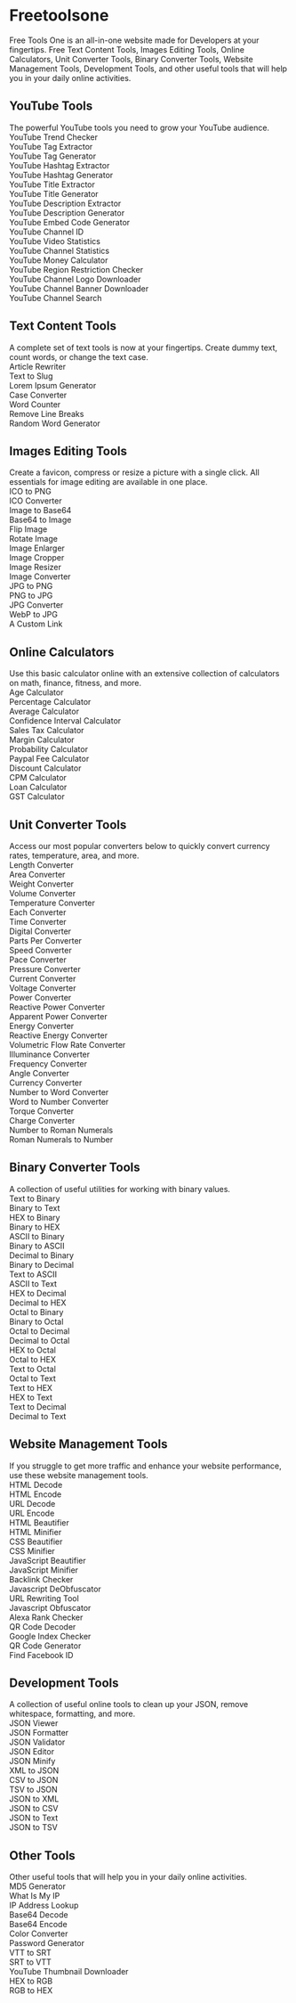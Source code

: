 # Freetoolsone
Free Tools One is an all-in-one website made for Developers at your fingertips. Free Text Content Tools, Images Editing Tools, Online Calculators, Unit Converter Tools, Binary Converter Tools, Website Management Tools, Development Tools, and other useful tools that will help you in your daily online activities.

<div class="card mb-3">
<div class="d-block card-header category-box text-start bg-indigo text-white">
<h2 class="card-title">YouTube Tools</h2>
The powerful YouTube tools you need to grow your YouTube audience.</div>
<div class="card-body pb-0">
<div class="row">
<div class="col-12 col-md-6 col-lg-4 mb-3">
<div class="card-body">
<div class="d-flex align-items-center">
<div>
<div class="font-weight-medium">YouTube Trend Checker</div>
</div>
</div>
</div>
</div>
<div class="col-12 col-md-6 col-lg-4 mb-3">
<div class="card-body">
<div class="d-flex align-items-center">
<div>
<div class="font-weight-medium">YouTube Tag Extractor</div>
</div>
</div>
</div>
</div>
<div class="col-12 col-md-6 col-lg-4 mb-3">
<div class="card-body">
<div class="d-flex align-items-center">
<div>
<div class="font-weight-medium">YouTube Tag Generator</div>
</div>
</div>
</div>
</div>
<div class="col-12 col-md-6 col-lg-4 mb-3">
<div class="card-body">
<div class="d-flex align-items-center">
<div>
<div class="font-weight-medium">YouTube Hashtag Extractor</div>
</div>
</div>
</div>
</div>
<div class="col-12 col-md-6 col-lg-4 mb-3">
<div class="card-body">
<div class="d-flex align-items-center">
<div>
<div class="font-weight-medium">YouTube Hashtag Generator</div>
</div>
</div>
</div>
</div>
<div class="col-12 col-md-6 col-lg-4 mb-3">
<div class="card-body">
<div class="d-flex align-items-center">
<div>
<div class="font-weight-medium">YouTube Title Extractor</div>
</div>
</div>
</div>
</div>
<div class="col-12 col-md-6 col-lg-4 mb-3">
<div class="card-body">
<div class="d-flex align-items-center">
<div>
<div class="font-weight-medium">YouTube Title Generator</div>
</div>
</div>
</div>
</div>
<div class="col-12 col-md-6 col-lg-4 mb-3">
<div class="card-body">
<div class="d-flex align-items-center">
<div>
<div class="font-weight-medium">YouTube Description Extractor</div>
</div>
</div>
</div>
</div>
<div class="col-12 col-md-6 col-lg-4 mb-3">
<div class="card-body">
<div class="d-flex align-items-center">
<div>
<div class="font-weight-medium">YouTube Description Generator</div>
</div>
</div>
</div>
</div>
<div class="col-12 col-md-6 col-lg-4 mb-3">
<div class="card-body">
<div class="d-flex align-items-center">
<div>
<div class="font-weight-medium">YouTube Embed Code Generator</div>
</div>
</div>
</div>
</div>
<div class="col-12 col-md-6 col-lg-4 mb-3">
<div class="card-body">
<div class="d-flex align-items-center">
<div>
<div class="font-weight-medium">YouTube Channel ID</div>
</div>
</div>
</div>
</div>
<div class="col-12 col-md-6 col-lg-4 mb-3">
<div class="card-body">
<div class="d-flex align-items-center">
<div>
<div class="font-weight-medium">YouTube Video Statistics</div>
</div>
</div>
</div>
</div>
<div class="col-12 col-md-6 col-lg-4 mb-3">
<div class="card-body">
<div class="d-flex align-items-center">
<div>
<div class="font-weight-medium">YouTube Channel Statistics</div>
</div>
</div>
</div>
</div>
<div class="col-12 col-md-6 col-lg-4 mb-3">
<div class="card-body">
<div class="d-flex align-items-center">
<div>
<div class="font-weight-medium">YouTube Money Calculator</div>
</div>
</div>
</div>
</div>
<div class="col-12 col-md-6 col-lg-4 mb-3">
<div class="card-body">
<div class="d-flex align-items-center">
<div>
<div class="font-weight-medium">YouTube Region Restriction Checker</div>
</div>
</div>
</div>
</div>
<div class="col-12 col-md-6 col-lg-4 mb-3">
<div class="card-body">
<div class="d-flex align-items-center">
<div>
<div class="font-weight-medium">YouTube Channel Logo Downloader</div>
</div>
</div>
</div>
</div>
<div class="col-12 col-md-6 col-lg-4 mb-3">
<div class="card-body">
<div class="d-flex align-items-center">
<div>
<div class="font-weight-medium">YouTube Channel Banner Downloader</div>
</div>
</div>
</div>
</div>
<div class="col-12 col-md-6 col-lg-4 mb-3">
<div class="card-body">
<div class="d-flex align-items-center">
<div>
<div class="font-weight-medium">YouTube Channel Search</div>
</div>
</div>
</div>
</div>
</div>
</div>
</div>
<div class="card mb-3">
<div class="d-block card-header category-box text-start bg-indigo text-white">
<h2 class="card-title">Text Content Tools</h2>
A complete set of text tools is now at your fingertips. Create dummy text, count words, or change the text case.</div>
<div class="card-body pb-0">
<div class="row">
<div class="col-12 col-md-6 col-lg-4 mb-3">
<div class="card-body">
<div class="d-flex align-items-center">
<div>
<div class="font-weight-medium">Article Rewriter</div>
</div>
</div>
</div>
</div>
<div class="col-12 col-md-6 col-lg-4 mb-3">
<div class="card-body">
<div class="d-flex align-items-center">
<div>
<div class="font-weight-medium">Text to Slug</div>
</div>
</div>
</div>
</div>
<div class="col-12 col-md-6 col-lg-4 mb-3">
<div class="card-body">
<div class="d-flex align-items-center">
<div>
<div class="font-weight-medium">Lorem Ipsum Generator</div>
</div>
</div>
</div>
</div>
<div class="col-12 col-md-6 col-lg-4 mb-3">
<div class="card-body">
<div class="d-flex align-items-center">
<div>
<div class="font-weight-medium">Case Converter</div>
</div>
</div>
</div>
</div>
<div class="col-12 col-md-6 col-lg-4 mb-3">
<div class="card-body">
<div class="d-flex align-items-center">
<div>
<div class="font-weight-medium">Word Counter</div>
</div>
</div>
</div>
</div>
<div class="col-12 col-md-6 col-lg-4 mb-3">
<div class="card-body">
<div class="d-flex align-items-center">
<div>
<div class="font-weight-medium">Remove Line Breaks</div>
</div>
</div>
</div>
</div>
<div class="col-12 col-md-6 col-lg-4 mb-3">
<div class="card-body">
<div class="d-flex align-items-center">
<div>
<div class="font-weight-medium">Random Word Generator</div>
</div>
</div>
</div>
</div>
</div>
</div>
</div>
<div class="card mb-3">
<div class="d-block card-header category-box text-start bg-indigo text-white">
<h2 class="card-title">Images Editing Tools</h2>
Create a favicon, compress or resize a picture with a single click. All essentials for image editing are available in one place.</div>
<div class="card-body pb-0">
<div class="row">
<div class="col-12 col-md-6 col-lg-4 mb-3">
<div class="card-body">
<div class="d-flex align-items-center">
<div>
<div class="font-weight-medium">ICO to PNG</div>
</div>
</div>
</div>
</div>
<div class="col-12 col-md-6 col-lg-4 mb-3">
<div class="card-body">
<div class="d-flex align-items-center">
<div>
<div class="font-weight-medium">ICO Converter</div>
</div>
</div>
</div>
</div>
<div class="col-12 col-md-6 col-lg-4 mb-3">
<div class="card-body">
<div class="d-flex align-items-center">
<div>
<div class="font-weight-medium">Image to Base64</div>
</div>
</div>
</div>
</div>
<div class="col-12 col-md-6 col-lg-4 mb-3">
<div class="card-body">
<div class="d-flex align-items-center">
<div>
<div class="font-weight-medium">Base64 to Image</div>
</div>
</div>
</div>
</div>
<div class="col-12 col-md-6 col-lg-4 mb-3">
<div class="card-body">
<div class="d-flex align-items-center">
<div>
<div class="font-weight-medium">Flip Image</div>
</div>
</div>
</div>
</div>
<div class="col-12 col-md-6 col-lg-4 mb-3">
<div class="card-body">
<div class="d-flex align-items-center">
<div>
<div class="font-weight-medium">Rotate Image</div>
</div>
</div>
</div>
</div>
<div class="col-12 col-md-6 col-lg-4 mb-3">
<div class="card-body">
<div class="d-flex align-items-center">
<div>
<div class="font-weight-medium">Image Enlarger</div>
</div>
</div>
</div>
</div>
<div class="col-12 col-md-6 col-lg-4 mb-3">
<div class="card-body">
<div class="d-flex align-items-center">
<div>
<div class="font-weight-medium">Image Cropper</div>
</div>
</div>
</div>
</div>
<div class="col-12 col-md-6 col-lg-4 mb-3">
<div class="card-body">
<div class="d-flex align-items-center">
<div>
<div class="font-weight-medium">Image Resizer</div>
</div>
</div>
</div>
</div>
<div class="col-12 col-md-6 col-lg-4 mb-3">
<div class="card-body">
<div class="d-flex align-items-center">
<div>
<div class="font-weight-medium">Image Converter</div>
</div>
</div>
</div>
</div>
<div class="col-12 col-md-6 col-lg-4 mb-3">
<div class="card-body">
<div class="d-flex align-items-center">
<div>
<div class="font-weight-medium">JPG to PNG</div>
</div>
</div>
</div>
</div>
<div class="col-12 col-md-6 col-lg-4 mb-3">
<div class="card-body">
<div class="d-flex align-items-center">
<div>
<div class="font-weight-medium">PNG to JPG</div>
</div>
</div>
</div>
</div>
<div class="col-12 col-md-6 col-lg-4 mb-3">
<div class="card-body">
<div class="d-flex align-items-center">
<div>
<div class="font-weight-medium">JPG Converter</div>
</div>
</div>
</div>
</div>
<div class="col-12 col-md-6 col-lg-4 mb-3">
<div class="card-body">
<div class="d-flex align-items-center">
<div>
<div class="font-weight-medium">WebP to JPG</div>
</div>
</div>
</div>
</div>
<div class="col-12 col-md-6 col-lg-4 mb-3">
<div class="card-body">
<div class="d-flex align-items-center">
<div>
<div class="font-weight-medium">A Custom Link</div>
</div>
</div>
</div>
</div>
</div>
</div>
</div>
<div class="card mb-3">
<div class="d-block card-header category-box text-start bg-indigo text-white">
<h2 class="card-title">Online Calculators</h2>
Use this basic calculator online with an extensive collection of calculators on math, finance, fitness, and more.</div>
<div class="card-body pb-0">
<div class="row">
<div class="col-12 col-md-6 col-lg-4 mb-3">
<div class="card-body">
<div class="d-flex align-items-center">
<div>
<div class="font-weight-medium">Age Calculator</div>
</div>
</div>
</div>
</div>
<div class="col-12 col-md-6 col-lg-4 mb-3">
<div class="card-body">
<div class="d-flex align-items-center">
<div>
<div class="font-weight-medium">Percentage Calculator</div>
</div>
</div>
</div>
</div>
<div class="col-12 col-md-6 col-lg-4 mb-3">
<div class="card-body">
<div class="d-flex align-items-center">
<div>
<div class="font-weight-medium">Average Calculator</div>
</div>
</div>
</div>
</div>
<div class="col-12 col-md-6 col-lg-4 mb-3">
<div class="card-body">
<div class="d-flex align-items-center">
<div>
<div class="font-weight-medium">Confidence Interval Calculator</div>
</div>
</div>
</div>
</div>
<div class="col-12 col-md-6 col-lg-4 mb-3">
<div class="card-body">
<div class="d-flex align-items-center">
<div>
<div class="font-weight-medium">Sales Tax Calculator</div>
</div>
</div>
</div>
</div>
<div class="col-12 col-md-6 col-lg-4 mb-3">
<div class="card-body">
<div class="d-flex align-items-center">
<div>
<div class="font-weight-medium">Margin Calculator</div>
</div>
</div>
</div>
</div>
<div class="col-12 col-md-6 col-lg-4 mb-3">
<div class="card-body">
<div class="d-flex align-items-center">
<div>
<div class="font-weight-medium">Probability Calculator</div>
</div>
</div>
</div>
</div>
<div class="col-12 col-md-6 col-lg-4 mb-3">
<div class="card-body">
<div class="d-flex align-items-center">
<div>
<div class="font-weight-medium">Paypal Fee Calculator</div>
</div>
</div>
</div>
</div>
<div class="col-12 col-md-6 col-lg-4 mb-3">
<div class="card-body">
<div class="d-flex align-items-center">
<div>
<div class="font-weight-medium">Discount Calculator</div>
</div>
</div>
</div>
</div>
<div class="col-12 col-md-6 col-lg-4 mb-3">
<div class="card-body">
<div class="d-flex align-items-center">
<div>
<div class="font-weight-medium">CPM Calculator</div>
</div>
</div>
</div>
</div>
<div class="col-12 col-md-6 col-lg-4 mb-3">
<div class="card-body">
<div class="d-flex align-items-center">
<div>
<div class="font-weight-medium">Loan Calculator</div>
</div>
</div>
</div>
</div>
<div class="col-12 col-md-6 col-lg-4 mb-3">
<div class="card-body">
<div class="d-flex align-items-center">
<div>
<div class="font-weight-medium">GST Calculator</div>
</div>
</div>
</div>
</div>
</div>
</div>
</div>
<div class="card mb-3">
<div class="d-block card-header category-box text-start bg-indigo text-white">
<h2 class="card-title">Unit Converter Tools</h2>
Access our most popular converters below to quickly convert currency rates, temperature, area, and more.</div>
<div class="card-body pb-0">
<div class="row">
<div class="col-12 col-md-6 col-lg-4 mb-3">
<div class="card-body">
<div class="d-flex align-items-center">
<div>
<div class="font-weight-medium">Length Converter</div>
</div>
</div>
</div>
</div>
<div class="col-12 col-md-6 col-lg-4 mb-3">
<div class="card-body">
<div class="d-flex align-items-center">
<div>
<div class="font-weight-medium">Area Converter</div>
</div>
</div>
</div>
</div>
<div class="col-12 col-md-6 col-lg-4 mb-3">
<div class="card-body">
<div class="d-flex align-items-center">
<div>
<div class="font-weight-medium">Weight Converter</div>
</div>
</div>
</div>
</div>
<div class="col-12 col-md-6 col-lg-4 mb-3">
<div class="card-body">
<div class="d-flex align-items-center">
<div>
<div class="font-weight-medium">Volume Converter</div>
</div>
</div>
</div>
</div>
<div class="col-12 col-md-6 col-lg-4 mb-3">
<div class="card-body">
<div class="d-flex align-items-center">
<div>
<div class="font-weight-medium">Temperature Converter</div>
</div>
</div>
</div>
</div>
<div class="col-12 col-md-6 col-lg-4 mb-3">
<div class="card-body">
<div class="d-flex align-items-center">
<div>
<div class="font-weight-medium">Each Converter</div>
</div>
</div>
</div>
</div>
<div class="col-12 col-md-6 col-lg-4 mb-3">
<div class="card-body">
<div class="d-flex align-items-center">
<div>
<div class="font-weight-medium">Time Converter</div>
</div>
</div>
</div>
</div>
<div class="col-12 col-md-6 col-lg-4 mb-3">
<div class="card-body">
<div class="d-flex align-items-center">
<div>
<div class="font-weight-medium">Digital Converter</div>
</div>
</div>
</div>
</div>
<div class="col-12 col-md-6 col-lg-4 mb-3">
<div class="card-body">
<div class="d-flex align-items-center">
<div>
<div class="font-weight-medium">Parts Per Converter</div>
</div>
</div>
</div>
</div>
<div class="col-12 col-md-6 col-lg-4 mb-3">
<div class="card-body">
<div class="d-flex align-items-center">
<div>
<div class="font-weight-medium">Speed Converter</div>
</div>
</div>
</div>
</div>
<div class="col-12 col-md-6 col-lg-4 mb-3">
<div class="card-body">
<div class="d-flex align-items-center">
<div>
<div class="font-weight-medium">Pace Converter</div>
</div>
</div>
</div>
</div>
<div class="col-12 col-md-6 col-lg-4 mb-3">
<div class="card-body">
<div class="d-flex align-items-center">
<div>
<div class="font-weight-medium">Pressure Converter</div>
</div>
</div>
</div>
</div>
<div class="col-12 col-md-6 col-lg-4 mb-3">
<div class="card-body">
<div class="d-flex align-items-center">
<div>
<div class="font-weight-medium">Current Converter</div>
</div>
</div>
</div>
</div>
<div class="col-12 col-md-6 col-lg-4 mb-3">
<div class="card-body">
<div class="d-flex align-items-center">
<div>
<div class="font-weight-medium">Voltage Converter</div>
</div>
</div>
</div>
</div>
<div class="col-12 col-md-6 col-lg-4 mb-3">
<div class="card-body">
<div class="d-flex align-items-center">
<div>
<div class="font-weight-medium">Power Converter</div>
</div>
</div>
</div>
</div>
<div class="col-12 col-md-6 col-lg-4 mb-3">
<div class="card-body">
<div class="d-flex align-items-center">
<div>
<div class="font-weight-medium">Reactive Power Converter</div>
</div>
</div>
</div>
</div>
<div class="col-12 col-md-6 col-lg-4 mb-3">
<div class="card-body">
<div class="d-flex align-items-center">
<div>
<div class="font-weight-medium">Apparent Power Converter</div>
</div>
</div>
</div>
</div>
<div class="col-12 col-md-6 col-lg-4 mb-3">
<div class="card-body">
<div class="d-flex align-items-center">
<div>
<div class="font-weight-medium">Energy Converter</div>
</div>
</div>
</div>
</div>
<div class="col-12 col-md-6 col-lg-4 mb-3">
<div class="card-body">
<div class="d-flex align-items-center">
<div>
<div class="font-weight-medium">Reactive Energy Converter</div>
</div>
</div>
</div>
</div>
<div class="col-12 col-md-6 col-lg-4 mb-3">
<div class="card-body">
<div class="d-flex align-items-center">
<div>
<div class="font-weight-medium">Volumetric Flow Rate Converter</div>
</div>
</div>
</div>
</div>
<div class="col-12 col-md-6 col-lg-4 mb-3">
<div class="card-body">
<div class="d-flex align-items-center">
<div>
<div class="font-weight-medium">Illuminance Converter</div>
</div>
</div>
</div>
</div>
<div class="col-12 col-md-6 col-lg-4 mb-3">
<div class="card-body">
<div class="d-flex align-items-center">
<div>
<div class="font-weight-medium">Frequency Converter</div>
</div>
</div>
</div>
</div>
<div class="col-12 col-md-6 col-lg-4 mb-3">
<div class="card-body">
<div class="d-flex align-items-center">
<div>
<div class="font-weight-medium">Angle Converter</div>
</div>
</div>
</div>
</div>
<div class="col-12 col-md-6 col-lg-4 mb-3">
<div class="card-body">
<div class="d-flex align-items-center">
<div>
<div class="font-weight-medium">Currency Converter</div>
</div>
</div>
</div>
</div>
<div class="col-12 col-md-6 col-lg-4 mb-3">
<div class="card-body">
<div class="d-flex align-items-center">
<div>
<div class="font-weight-medium">Number to Word Converter</div>
</div>
</div>
</div>
</div>
<div class="col-12 col-md-6 col-lg-4 mb-3">
<div class="card-body">
<div class="d-flex align-items-center">
<div>
<div class="font-weight-medium">Word to Number Converter</div>
</div>
</div>
</div>
</div>
<div class="col-12 col-md-6 col-lg-4 mb-3">
<div class="card-body">
<div class="d-flex align-items-center">
<div>
<div class="font-weight-medium">Torque Converter</div>
</div>
</div>
</div>
</div>
<div class="col-12 col-md-6 col-lg-4 mb-3">
<div class="card-body">
<div class="d-flex align-items-center">
<div>
<div class="font-weight-medium">Charge Converter</div>
</div>
</div>
</div>
</div>
<div class="col-12 col-md-6 col-lg-4 mb-3">
<div class="card-body">
<div class="d-flex align-items-center">
<div>
<div class="font-weight-medium">Number to Roman Numerals</div>
</div>
</div>
</div>
</div>
<div class="col-12 col-md-6 col-lg-4 mb-3">
<div class="card-body">
<div class="d-flex align-items-center">
<div>
<div class="font-weight-medium">Roman Numerals to Number</div>
</div>
</div>
</div>
</div>
</div>
</div>
</div>
<div class="card mb-3">
<div class="d-block card-header category-box text-start bg-indigo text-white">
<h2 class="card-title">Binary Converter Tools</h2>
A collection of useful utilities for working with binary values.</div>
<div class="card-body pb-0">
<div class="row">
<div class="col-12 col-md-6 col-lg-4 mb-3">
<div class="card-body">
<div class="d-flex align-items-center">
<div>
<div class="font-weight-medium">Text to Binary</div>
</div>
</div>
</div>
</div>
<div class="col-12 col-md-6 col-lg-4 mb-3">
<div class="card-body">
<div class="d-flex align-items-center">
<div>
<div class="font-weight-medium">Binary to Text</div>
</div>
</div>
</div>
</div>
<div class="col-12 col-md-6 col-lg-4 mb-3">
<div class="card-body">
<div class="d-flex align-items-center">
<div>
<div class="font-weight-medium">HEX to Binary</div>
</div>
</div>
</div>
</div>
<div class="col-12 col-md-6 col-lg-4 mb-3">
<div class="card-body">
<div class="d-flex align-items-center">
<div>
<div class="font-weight-medium">Binary to HEX</div>
</div>
</div>
</div>
</div>
<div class="col-12 col-md-6 col-lg-4 mb-3">
<div class="card-body">
<div class="d-flex align-items-center">
<div>
<div class="font-weight-medium">ASCII to Binary</div>
</div>
</div>
</div>
</div>
<div class="col-12 col-md-6 col-lg-4 mb-3">
<div class="card-body">
<div class="d-flex align-items-center">
<div>
<div class="font-weight-medium">Binary to ASCII</div>
</div>
</div>
</div>
</div>
<div class="col-12 col-md-6 col-lg-4 mb-3">
<div class="card-body">
<div class="d-flex align-items-center">
<div>
<div class="font-weight-medium">Decimal to Binary</div>
</div>
</div>
</div>
</div>
<div class="col-12 col-md-6 col-lg-4 mb-3">
<div class="card-body">
<div class="d-flex align-items-center">
<div>
<div class="font-weight-medium">Binary to Decimal</div>
</div>
</div>
</div>
</div>
<div class="col-12 col-md-6 col-lg-4 mb-3">
<div class="card-body">
<div class="d-flex align-items-center">
<div>
<div class="font-weight-medium">Text to ASCII</div>
</div>
</div>
</div>
</div>
<div class="col-12 col-md-6 col-lg-4 mb-3">
<div class="card-body">
<div class="d-flex align-items-center">
<div>
<div class="font-weight-medium">ASCII to Text</div>
</div>
</div>
</div>
</div>
<div class="col-12 col-md-6 col-lg-4 mb-3">
<div class="card-body">
<div class="d-flex align-items-center">
<div>
<div class="font-weight-medium">HEX to Decimal</div>
</div>
</div>
</div>
</div>
<div class="col-12 col-md-6 col-lg-4 mb-3">
<div class="card-body">
<div class="d-flex align-items-center">
<div>
<div class="font-weight-medium">Decimal to HEX</div>
</div>
</div>
</div>
</div>
<div class="col-12 col-md-6 col-lg-4 mb-3">
<div class="card-body">
<div class="d-flex align-items-center">
<div>
<div class="font-weight-medium">Octal to Binary</div>
</div>
</div>
</div>
</div>
<div class="col-12 col-md-6 col-lg-4 mb-3">
<div class="card-body">
<div class="d-flex align-items-center">
<div>
<div class="font-weight-medium">Binary to Octal</div>
</div>
</div>
</div>
</div>
<div class="col-12 col-md-6 col-lg-4 mb-3">
<div class="card-body">
<div class="d-flex align-items-center">
<div>
<div class="font-weight-medium">Octal to Decimal</div>
</div>
</div>
</div>
</div>
<div class="col-12 col-md-6 col-lg-4 mb-3">
<div class="card-body">
<div class="d-flex align-items-center">
<div>
<div class="font-weight-medium">Decimal to Octal</div>
</div>
</div>
</div>
</div>
<div class="col-12 col-md-6 col-lg-4 mb-3">
<div class="card-body">
<div class="d-flex align-items-center">
<div>
<div class="font-weight-medium">HEX to Octal</div>
</div>
</div>
</div>
</div>
<div class="col-12 col-md-6 col-lg-4 mb-3">
<div class="card-body">
<div class="d-flex align-items-center">
<div>
<div class="font-weight-medium">Octal to HEX</div>
</div>
</div>
</div>
</div>
<div class="col-12 col-md-6 col-lg-4 mb-3">
<div class="card-body">
<div class="d-flex align-items-center">
<div>
<div class="font-weight-medium">Text to Octal</div>
</div>
</div>
</div>
</div>
<div class="col-12 col-md-6 col-lg-4 mb-3">
<div class="card-body">
<div class="d-flex align-items-center">
<div>
<div class="font-weight-medium">Octal to Text</div>
</div>
</div>
</div>
</div>
<div class="col-12 col-md-6 col-lg-4 mb-3">
<div class="card-body">
<div class="d-flex align-items-center">
<div>
<div class="font-weight-medium">Text to HEX</div>
</div>
</div>
</div>
</div>
<div class="col-12 col-md-6 col-lg-4 mb-3">
<div class="card-body">
<div class="d-flex align-items-center">
<div>
<div class="font-weight-medium">HEX to Text</div>
</div>
</div>
</div>
</div>
<div class="col-12 col-md-6 col-lg-4 mb-3">
<div class="card-body">
<div class="d-flex align-items-center">
<div>
<div class="font-weight-medium">Text to Decimal</div>
</div>
</div>
</div>
</div>
<div class="col-12 col-md-6 col-lg-4 mb-3">
<div class="card-body">
<div class="d-flex align-items-center">
<div>
<div class="font-weight-medium">Decimal to Text</div>
</div>
</div>
</div>
</div>
</div>
</div>
</div>
<div class="card mb-3">
<div class="d-block card-header category-box text-start bg-indigo text-white">
<h2 class="card-title">Website Management Tools</h2>
If you struggle to get more traffic and enhance your website performance, use these website management tools.</div>
<div class="card-body pb-0">
<div class="row">
<div class="col-12 col-md-6 col-lg-4 mb-3">
<div class="card-body">
<div class="d-flex align-items-center">
<div>
<div class="font-weight-medium">HTML Decode</div>
</div>
</div>
</div>
</div>
<div class="col-12 col-md-6 col-lg-4 mb-3">
<div class="card-body">
<div class="d-flex align-items-center">
<div>
<div class="font-weight-medium">HTML Encode</div>
</div>
</div>
</div>
</div>
<div class="col-12 col-md-6 col-lg-4 mb-3">
<div class="card-body">
<div class="d-flex align-items-center">
<div>
<div class="font-weight-medium">URL Decode</div>
</div>
</div>
</div>
</div>
<div class="col-12 col-md-6 col-lg-4 mb-3">
<div class="card-body">
<div class="d-flex align-items-center">
<div>
<div class="font-weight-medium">URL Encode</div>
</div>
</div>
</div>
</div>
<div class="col-12 col-md-6 col-lg-4 mb-3">
<div class="card-body">
<div class="d-flex align-items-center">
<div>
<div class="font-weight-medium">HTML Beautifier</div>
</div>
</div>
</div>
</div>
<div class="col-12 col-md-6 col-lg-4 mb-3">
<div class="card-body">
<div class="d-flex align-items-center">
<div>
<div class="font-weight-medium">HTML Minifier</div>
</div>
</div>
</div>
</div>
<div class="col-12 col-md-6 col-lg-4 mb-3">
<div class="card-body">
<div class="d-flex align-items-center">
<div>
<div class="font-weight-medium">CSS Beautifier</div>
</div>
</div>
</div>
</div>
<div class="col-12 col-md-6 col-lg-4 mb-3">
<div class="card-body">
<div class="d-flex align-items-center">
<div>
<div class="font-weight-medium">CSS Minifier</div>
</div>
</div>
</div>
</div>
<div class="col-12 col-md-6 col-lg-4 mb-3">
<div class="card-body">
<div class="d-flex align-items-center">
<div>
<div class="font-weight-medium">JavaScript Beautifier</div>
</div>
</div>
</div>
</div>
<div class="col-12 col-md-6 col-lg-4 mb-3">
<div class="card-body">
<div class="d-flex align-items-center">
<div>
<div class="font-weight-medium">JavaScript Minifier</div>
</div>
</div>
</div>
</div>
<div class="col-12 col-md-6 col-lg-4 mb-3">
<div class="card-body">
<div class="d-flex align-items-center">
<div>
<div class="font-weight-medium">Backlink Checker</div>
</div>
</div>
</div>
</div>
<div class="col-12 col-md-6 col-lg-4 mb-3">
<div class="card-body">
<div class="d-flex align-items-center">
<div>
<div class="font-weight-medium">Javascript DeObfuscator</div>
</div>
</div>
</div>
</div>
<div class="col-12 col-md-6 col-lg-4 mb-3">
<div class="card-body">
<div class="d-flex align-items-center">
<div>
<div class="font-weight-medium">URL Rewriting Tool</div>
</div>
</div>
</div>
</div>
<div class="col-12 col-md-6 col-lg-4 mb-3">
<div class="card-body">
<div class="d-flex align-items-center">
<div>
<div class="font-weight-medium">Javascript Obfuscator</div>
</div>
</div>
</div>
</div>
<div class="col-12 col-md-6 col-lg-4 mb-3">
<div class="card-body">
<div class="d-flex align-items-center">
<div>
<div class="font-weight-medium">Alexa Rank Checker</div>
</div>
</div>
</div>
</div>
<div class="col-12 col-md-6 col-lg-4 mb-3">
<div class="card-body">
<div class="d-flex align-items-center">
<div>
<div class="font-weight-medium">QR Code Decoder</div>
</div>
</div>
</div>
</div>
<div class="col-12 col-md-6 col-lg-4 mb-3">
<div class="card-body">
<div class="d-flex align-items-center">
<div>
<div class="font-weight-medium">Google Index Checker</div>
</div>
</div>
</div>
</div>
<div class="col-12 col-md-6 col-lg-4 mb-3">
<div class="card-body">
<div class="d-flex align-items-center">
<div>
<div class="font-weight-medium">QR Code Generator</div>
</div>
</div>
</div>
</div>
<div class="col-12 col-md-6 col-lg-4 mb-3">
<div class="card-body">
<div class="d-flex align-items-center">
<div>
<div class="font-weight-medium">Find Facebook ID</div>
</div>
</div>
</div>
</div>
</div>
</div>
</div>
<div class="card mb-3">
<div class="d-block card-header category-box text-start bg-indigo text-white">
<h2 class="card-title">Development Tools</h2>
A collection of useful online tools to clean up your JSON, remove whitespace, formatting, and more.</div>
<div class="card-body pb-0">
<div class="row">
<div class="col-12 col-md-6 col-lg-4 mb-3">
<div class="card-body">
<div class="d-flex align-items-center">
<div>
<div class="font-weight-medium">JSON Viewer</div>
</div>
</div>
</div>
</div>
<div class="col-12 col-md-6 col-lg-4 mb-3">
<div class="card-body">
<div class="d-flex align-items-center">
<div>
<div class="font-weight-medium">JSON Formatter</div>
</div>
</div>
</div>
</div>
<div class="col-12 col-md-6 col-lg-4 mb-3">
<div class="card-body">
<div class="d-flex align-items-center">
<div>
<div class="font-weight-medium">JSON Validator</div>
</div>
</div>
</div>
</div>
<div class="col-12 col-md-6 col-lg-4 mb-3">
<div class="card-body">
<div class="d-flex align-items-center">
<div>
<div class="font-weight-medium">JSON Editor</div>
</div>
</div>
</div>
</div>
<div class="col-12 col-md-6 col-lg-4 mb-3">
<div class="card-body">
<div class="d-flex align-items-center">
<div>
<div class="font-weight-medium">JSON Minify</div>
</div>
</div>
</div>
</div>
<div class="col-12 col-md-6 col-lg-4 mb-3">
<div class="card-body">
<div class="d-flex align-items-center">
<div>
<div class="font-weight-medium">XML to JSON</div>
</div>
</div>
</div>
</div>
<div class="col-12 col-md-6 col-lg-4 mb-3">
<div class="card-body">
<div class="d-flex align-items-center">
<div>
<div class="font-weight-medium">CSV to JSON</div>
</div>
</div>
</div>
</div>
<div class="col-12 col-md-6 col-lg-4 mb-3">
<div class="card-body">
<div class="d-flex align-items-center">
<div>
<div class="font-weight-medium">TSV to JSON</div>
</div>
</div>
</div>
</div>
<div class="col-12 col-md-6 col-lg-4 mb-3">
<div class="card-body">
<div class="d-flex align-items-center">
<div>
<div class="font-weight-medium">JSON to XML</div>
</div>
</div>
</div>
</div>
<div class="col-12 col-md-6 col-lg-4 mb-3">
<div class="card-body">
<div class="d-flex align-items-center">
<div>
<div class="font-weight-medium">JSON to CSV</div>
</div>
</div>
</div>
</div>
<div class="col-12 col-md-6 col-lg-4 mb-3">
<div class="card-body">
<div class="d-flex align-items-center">
<div>
<div class="font-weight-medium">JSON to Text</div>
</div>
</div>
</div>
</div>
<div class="col-12 col-md-6 col-lg-4 mb-3">
<div class="card-body">
<div class="d-flex align-items-center">
<div>
<div class="font-weight-medium">JSON to TSV</div>
</div>
</div>
</div>
</div>
</div>
</div>
</div>
<div class="card mb-3">
<div class="d-block card-header category-box text-start bg-indigo text-white">
<h2 class="card-title">Other Tools</h2>
Other useful tools that will help you in your daily online activities.</div>
<div class="card-body pb-0">
<div class="row">
<div class="col-12 col-md-6 col-lg-4 mb-3">
<div class="card-body">
<div class="d-flex align-items-center">
<div>
<div class="font-weight-medium">MD5 Generator</div>
</div>
</div>
</div>
</div>
<div class="col-12 col-md-6 col-lg-4 mb-3">
<div class="card-body">
<div class="d-flex align-items-center">
<div>
<div class="font-weight-medium">What Is My IP</div>
</div>
</div>
</div>
</div>
<div class="col-12 col-md-6 col-lg-4 mb-3">
<div class="card-body">
<div class="d-flex align-items-center">
<div>
<div class="font-weight-medium">IP Address Lookup</div>
</div>
</div>
</div>
</div>
<div class="col-12 col-md-6 col-lg-4 mb-3">
<div class="card-body">
<div class="d-flex align-items-center">
<div>
<div class="font-weight-medium">Base64 Decode</div>
</div>
</div>
</div>
</div>
<div class="col-12 col-md-6 col-lg-4 mb-3">
<div class="card-body">
<div class="d-flex align-items-center">
<div>
<div class="font-weight-medium">Base64 Encode</div>
</div>
</div>
</div>
</div>
<div class="col-12 col-md-6 col-lg-4 mb-3">
<div class="card-body">
<div class="d-flex align-items-center">
<div>
<div class="font-weight-medium">Color Converter</div>
</div>
</div>
</div>
</div>
<div class="col-12 col-md-6 col-lg-4 mb-3">
<div class="card-body">
<div class="d-flex align-items-center">
<div>
<div class="font-weight-medium">Password Generator</div>
</div>
</div>
</div>
</div>
<div class="col-12 col-md-6 col-lg-4 mb-3">
<div class="card-body">
<div class="d-flex align-items-center">
<div>
<div class="font-weight-medium">VTT to SRT</div>
</div>
</div>
</div>
</div>
<div class="col-12 col-md-6 col-lg-4 mb-3">
<div class="card-body">
<div class="d-flex align-items-center">
<div>
<div class="font-weight-medium">SRT to VTT</div>
</div>
</div>
</div>
</div>
<div class="col-12 col-md-6 col-lg-4 mb-3">
<div class="card-body">
<div class="d-flex align-items-center">
<div>
<div class="font-weight-medium">YouTube Thumbnail Downloader</div>
</div>
</div>
</div>
</div>
<div class="col-12 col-md-6 col-lg-4 mb-3">
<div class="card-body">
<div class="d-flex align-items-center">
<div>
<div class="font-weight-medium">HEX to RGB</div>
</div>
</div>
</div>
</div>
<div class="col-12 col-md-6 col-lg-4 mb-3">
<div class="card-body">
<div class="d-flex align-items-center">
<div>
<div class="font-weight-medium">RGB to HEX</div>
</div>
</div>
</div>
</div>
</div>
</div>
</div>
